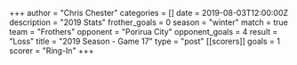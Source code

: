 +++
author = "Chris Chester"
categories = []
date = 2019-08-03T12:00:00Z
description = "2019 Stats"
frother_goals = 0
season = "winter"
match = true
team = "Frothers"
opponent = "Porirua City"
opponent_goals = 4
result = "Loss"
title = "2019 Season - Game 17"
type = "post"
[[scorers]]
goals = 1
scorer = "Ring-In"
+++